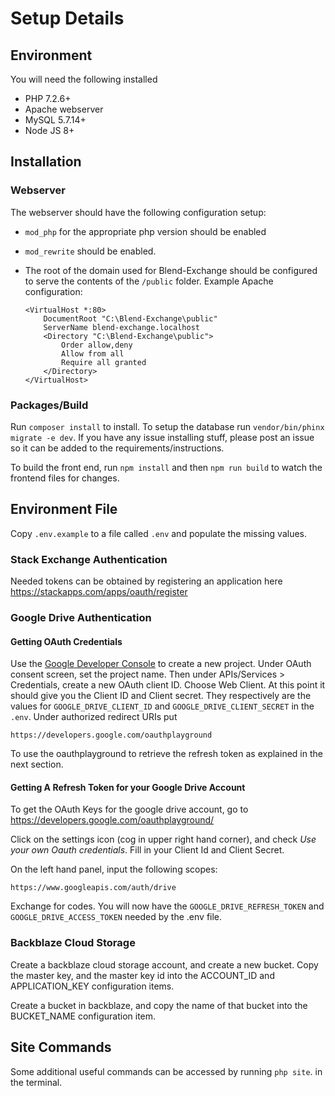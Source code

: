 # Setup Details

## Environment

You will need the following installed

* PHP 7.2.6+
* Apache webserver
* MySQL 5.7.14+
* Node JS 8+

## Installation

### Webserver

The webserver should have the following configuration setup:

* `mod_php` for the appropriate php version should be enabled
* `mod_rewrite` should be enabled.
*   The root of the domain used for Blend-Exchange should be configured to serve the contents of the `/public` folder.
    Example Apache configuration:

    ```text
    <VirtualHost *:80>
        DocumentRoot "C:\Blend-Exchange\public"
        ServerName blend-exchange.localhost
        <Directory "C:\Blend-Exchange\public">
            Order allow,deny
            Allow from all
            Require all granted
        </Directory>
    </VirtualHost>
    ```

### Packages/Build

Run `composer install` to install. To setup the database run `vendor/bin/phinx migrate -e dev`. If you have any issue installing stuff, please post an issue so it can be added to the requirements/instructions.

To build the front end, run `npm install` and then `npm run build` to watch the frontend files for changes.

## Environment File
Copy `.env.example` to a file called `.env` and populate the missing values.

### Stack Exchange Authentication

Needed tokens can be obtained by registering an application here https://stackapps.com/apps/oauth/register

### Google Drive Authentication

#### Getting OAuth Credentials

Use the [Google Developer Console](https://console.developers.google.com) to create a new project. Under OAuth consent screen, set the project name. Then under APIs/Services > Credentials, create a new OAuth client ID. Choose Web Client. At this point it should give you the Client ID and Client secret. They respectively are the values for `GOOGLE_DRIVE_CLIENT_ID` and `GOOGLE_DRIVE_CLIENT_SECRET` in the `.env`. Under authorized redirect URIs put

```
https://developers.google.com/oauthplayground 
```

To use the oauthplayground to retrieve the refresh token as explained in the next section.


#### Getting A Refresh Token for your Google Drive Account

To get the OAuth Keys for the google drive account, go to https://developers.google.com/oauthplayground/

Click on the settings icon (cog in upper right hand corner), and check *Use your own Oauth credentials*. Fill in your Client Id and Client Secret.

On the left hand panel, input the following scopes:

```
https://www.googleapis.com/auth/drive
```

Exchange for codes. You will now have the `GOOGLE_DRIVE_REFRESH_TOKEN` and `GOOGLE_DRIVE_ACCESS_TOKEN` needed by the .env file.

### Backblaze Cloud Storage

Create a backblaze cloud storage account, and create a new bucket.
Copy the master key, and the master key id into the ACCOUNT_ID and APPLICATION_KEY configuration items. 

Create a bucket in backblaze, and copy the name of that bucket into the BUCKET_NAME configuration item.

## Site Commands

Some additional useful commands can be accessed by running `php site`. in the terminal.
